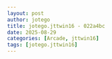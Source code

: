 ```yaml
---
layout: post
author: jotego
title: jotego.jttwin16 - 022a4bc
date: 2025-08-29
categories: [Arcade, jttwin16]
tags: [jotego.jttwin16]
---
```



